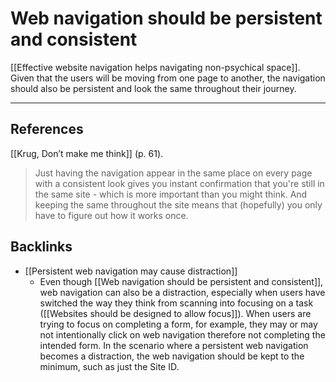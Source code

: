 # Web navigation should be persistent and consistent
[[Effective website navigation helps navigating non-psychical space]]. Given that the users will be moving from one page to another, the navigation should also be persistent and look the same throughout their journey.

---
## References
[[Krug, Don’t make me think]] (p. 61).
> Just having the navigation appear in the same place on every page with a consistent look gives you instant confirmation that you're still in the same site - which is more important than you might think. And keeping the same throughout the site means that (hopefully) you only have to figure out how it works once.

## Backlinks
* [[Persistent web navigation may cause distraction]]
	* Even though [[Web navigation should be persistent and consistent]], web navigation can also be a distraction, especially when users have switched the way they think from scanning into focusing on a task ([[Websites should be designed to allow focus]]). When users are trying to focus on completing a form, for example, they may or may not intentionally click on web navigation therefore not completing the intended form. In the scenario where a persistent web navigation becomes a distraction, the web navigation should be kept to the minimum, such as just the Site ID.

<!-- #evergreen -->

<!-- {BearID:5A32FBA5-9FAD-43CE-984C-A9489DF1BB0B-741-00020FD2E669BBEE} -->
